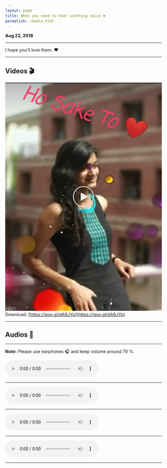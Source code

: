 ```yaml
---
layout: page
title: When you need to hear soothing voice ❤
permalink: /media.html
--- 
```


**Aug 22, 2018**

---

I hope you'll love them. ❤ 


---

## Videos 🎬


[![Click to Play](../uploads/user/video.jpg)](../uploads/music/chamki.mp4)
Download: [https://goo.gl/dA9JYo](https://goo.gl/dA9JYo)


---

## Audios 🎤

---

**Note:** Please use earphones 🎧 and keep volume around 70 %


<audio controls>
  <source src="../uploads/music/audio1.mp3" type="audio/mpeg">
  
Your browser does not support the `audio` element. Here is download <a href="../uploads/music/audio1.mp3">link to the audio</a> instead. 

</audio>

---


<audio controls>
  <source src="../uploads/music/audio2.mp3" type="audio/mpeg">
  
Your browser does not support the `audio` element. Here is download <a href="../uploads/music/audio2.mp3">link to the audio</a> instead. 

</audio>

---

<audio controls>
  <source src="../uploads/music/audio3.mp3" type="audio/mpeg">
  
Your browser does not support the `audio` element. Here is download <a href="../uploads/music/audio3.mp3">link to the audio</a> instead. 

</audio>

---


<audio controls>
  <source src="../uploads/music/audio4.mp3" type="audio/mpeg">
  
Your browser does not support the `audio` element. Here is download <a href="../uploads/music/audio4.mp3">link to the audio</a> instead. 

</audio>

---
